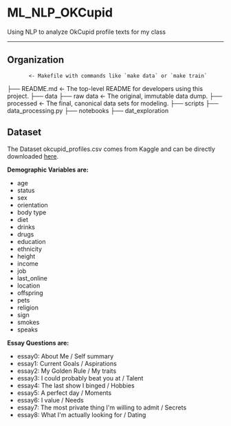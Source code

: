 ML_NLP_OKCupid
==============================

Using NLP to analyze OkCupid profile texts for my class 

--------

## Organization


           <- Makefile with commands like `make data` or `make train`
├── README.md          <- The top-level README for developers using this project.
├── data 
    ├── raw data                 <- The original, immutable data dump.
    ├── processed                <- The final, canonical data sets for modeling.
├── scripts
    ├── data_processing.py
├── notebooks
    ├── dat_exploration

## Dataset
The Dataset okcupid_profiles.csv comes from Kaggle and can be directly downloaded [here](https://www.kaggle.com/datasets/andrewmvd/okcupid-profiles). 

**Demographic Variables are:**  
* age
* status
* sex
* orientation
* body type
* diet
* drinks
* drugs
* education
* ethnicity
* height
* income
* job
* last_online
* location
* offspring
* pets
* religion
* sign
* smokes
* speaks


**Essay Questions are:**
* essay0: About Me / Self summary
* essay1: Current Goals / Aspirations
* essay2: My Golden Rule / My traits
* essay3: I could probably beat you at / Talent
* essay4: The last show I binged / Hobbies
* essay5: A perfect day / Moments
* essay6: I value / Needs
* essay7: The most private thing I'm willing to admit / Secrets
* essay8: What I'm actually looking for / Dating

